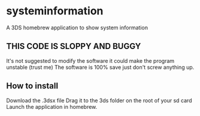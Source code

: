# systeminformation
A 3DS homebrew application to show system information

<h2>THIS CODE IS SLOPPY AND BUGGY</h2>
It's not suggested to modify the software it could make the program unstable (trust me)
The software is 100% save just don't screw anything up.

<h2>How to install</h2>
Download the .3dsx file
Drag it to the 3ds folder on the root of your sd card
Launch the application in homebrew.
